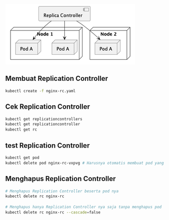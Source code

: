 ![](Replica.png)

## Membuat Replication Controller
```bash
kubectl create -f nginx-rc.yaml
```

## Cek Replication Controller
```bash
kubectl get replicationcontrollers
kubectl get replicationcontroller
kubectl get rc
```

## test Replication Controller
```bash
kubectl get pod
kubectl delete pod nginx-rc-vxpvg # Harusnya otomatis membuat pod yang baru
```

## Menghapus Replication Controller
```bash
# Menghapus Replication Controller beserta pod nya
kubectl delete rc nginx-rc

# Menghapus hanya Replication Controller nya saja tanpa menghapus pod
kubectl delete rc nginx-rc --cascade=false 
```